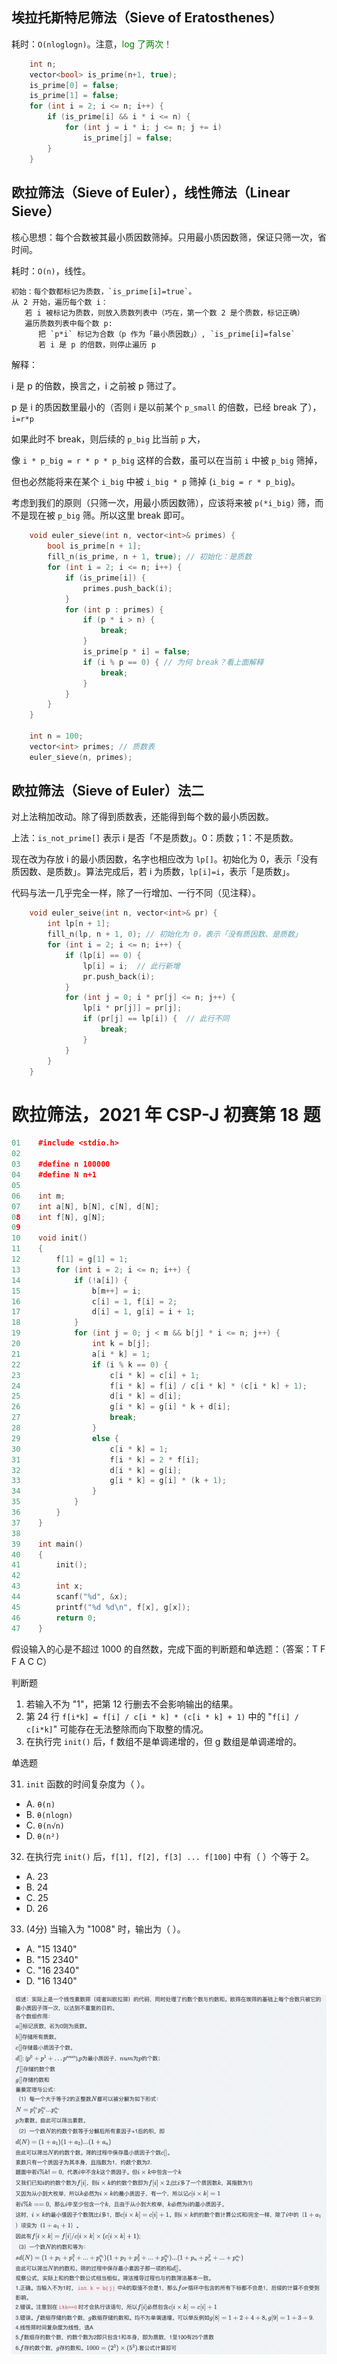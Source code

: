 ## 埃拉托斯特尼筛法（Sieve of Eratosthenes）

耗时：`O(nloglogn)`。注意，<font color="green">log 了两次！</font>

```cpp
    int n;
    vector<bool> is_prime(n+1, true);
    is_prime[0] = false;
    is_prime[1] = false;
    for (int i = 2; i <= n; i++) {
        if (is_prime[i] && i * i <= n) {
            for (int j = i * i; j <= n; j += i)
                is_prime[j] = false;
        }
    }
```

## 欧拉筛法（Sieve of Euler），线性筛法（Linear Sieve）

核心思想：每个合数被其最小质因数筛掉。只用最小质因数筛，保证只筛一次，省时间。

耗时：`O(n)`，线性。

```
初始：每个数都标记为质数，`is_prime[i]=true`。
从 2 开始，遍历每个数 i：
   若 i 被标记为质数，则放入质数列表中（巧在，第一个数 2 是个质数，标记正确）
   遍历质数列表中每个数 p:
      把 `p*i` 标记为合数（p 作为「最小质因数」）, `is_prime[i]=false`
      若 i 是 p 的倍数，则停止遍历 p
```

解释：

i 是 p 的倍数，换言之，i 之前被 p 筛过了。

p 是 i 的质因数里最小的（否则 i 是以前某个 `p_small` 的倍数，已经 break 了），`i=r*p`

如果此时不 break，则后续的 `p_big` 比当前 `p` 大，

像 `i * p_big = r * p * p_big` 这样的合数，虽可以在当前 `i` 中被 `p_big` 筛掉，

但也必然能将来在某个 `i_big` 中被 `i_big * p` 筛掉 (`i_big = r * p_big`)。

考虑到我们的原则（只筛一次，用最小质因数筛），应该将来被 `p(*i_big)` 筛，而不是现在被 `p_big` 筛。所以这里 break 即可。

```cpp
    void euler_sieve(int n, vector<int>& primes) {
        bool is_prime[n + 1];
        fill_n(is_prime, n + 1, true); // 初始化：是质数
        for (int i = 2; i <= n; i++) {
            if (is_prime[i]) {
                primes.push_back(i);
            }
            for (int p : primes) {
                if (p * i > n) {
                    break;
                }
                is_prime[p * i] = false;
                if (i % p == 0) { // 为何 break？看上面解释
                    break;
                }
            }
        }
    }

    int n = 100;
    vector<int> primes; // 质数表
    euler_sieve(n, primes);
```

## 欧拉筛法（Sieve of Euler）法二

对上法稍加改动。除了得到质数表，还能得到每个数的最小质因数。

上法：`is_not_prime[]` 表示 i 是否「不是质数」。0：质数；1：不是质数。

现在改为存放 i 的最小质因数，名字也相应改为 `lp[]`。初始化为 0，表示「没有质因数、是质数」。算法完成后，若 i 为质数，`lp[i]=i`，表示「是质数」。

代码与法一几乎完全一样，除了一行增加、一行不同（见注释）。

```cpp
    void euler_seive(int n, vector<int>& pr) {
        int lp[n + 1];
        fill_n(lp, n + 1, 0); // 初始化为 0，表示「没有质因数、是质数」
        for (int i = 2; i <= n; i++) {
            if (lp[i] == 0) {
                lp[i] = i;  // 此行新增
                pr.push_back(i);
            }
            for (int j = 0; i * pr[j] <= n; j++) {
                lp[i * pr[j]] = pr[j];
                if (pr[j] == lp[i]) {  // 此行不同
                    break;
                }
            }
        }
    }
```

# 欧拉筛法，2021 年 CSP-J 初赛第 18 题

```cpp
01    #include <stdio.h>
02
03    #define n 100000
04    #define N n+1
05
06    int m;
07    int a[N], b[N], c[N], d[N];
08    int f[N], g[N];
09
10    void init() 
11    {
12        f[1] = g[1] = 1;
13        for (int i = 2; i <= n; i++) {
14            if (!a[i]) {
15                b[m++] = i;
16                c[i] = 1, f[i] = 2;
17                d[i] = 1, g[i] = i + 1;
18            }
19            for (int j = 0; j < m && b[j] * i <= n; j++) {
20                int k = b[j];
21                a[i * k] = 1;
22                if (i % k == 0) {
23                    c[i * k] = c[i] + 1;
24                    f[i * k] = f[i] / c[i * k] * (c[i * k] + 1);
25                    d[i * k] = d[i];
26                    g[i * k] = g[i] * k + d[i];
27                    break;
28                }
29                else {
30                    c[i * k] = 1;
31                    f[i * k] = 2 * f[i];
32                    d[i * k] = g[i];
33                    g[i * k] = g[i] * (k + 1);
34                }
35            }
36        }
37    }
38
39    int main() 
40    {
41        init();
42        
43        int x;
44        scanf("%d", &x);
45        printf("%d %d\n", f[x], g[x]);
46        return 0;
47    }
```

假设输入的心是不超过 1000 的自然数，完成下面的判断题和单选题：（答案：T F F A C C）

判断题

1. 若输入不为 "1"，把第 12 行删去不会影响输出的结果。
2. 第 24 行 `f[i*k] = f[i] / c[i * k] * (c[i * k] + 1)` 中的 "`f[i] / c[i*k]`" 可能存在无法整除而向下取整的情况。
3. 在执行完 `init()` 后，f 数组不是单调递增的，但 g 数组是单调递增的。

单选题

31. `init` 函数的时间复杂度为（ ）。
- A. `θ(n)`
- B. `θ(nlogn)`
- C. `θ(n√n)`
- D. `θ(n²)`

32. 在执行完 `init()` 后，`f[1], f[2], f[3] ... f[100]` 中有（ ）个等于 2。
- A. 23
- B. 24
- C. 25
- D. 26

33. (4分) 当输入为 "1008" 时，输出为（ ）。
- A. "15 1340"
- B. "15 2340"
- C. "16 2340"
- D. "16 1340"

![pic](pics/cspj-2021-euler-sieve.png)
